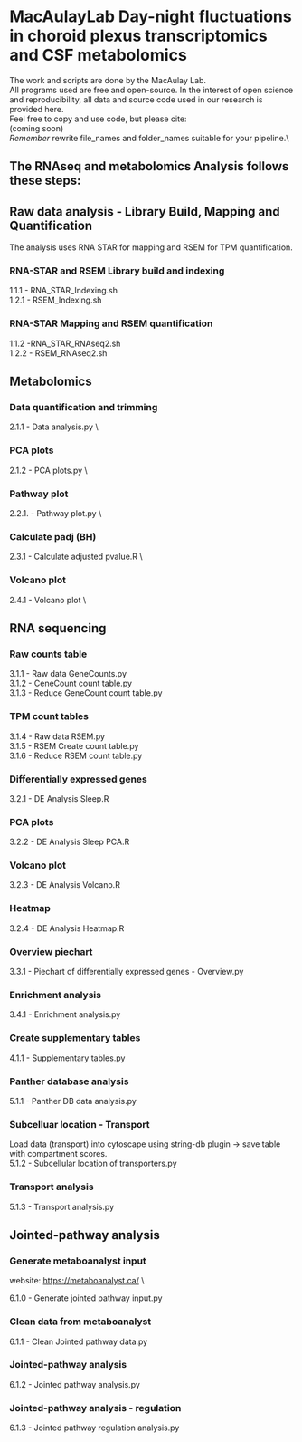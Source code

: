 # MacAulayLab Day-night fluctuations in choroid plexus transcriptomics and CSF metabolomics
The work and scripts are done by the MacAulay Lab.\
All programs used are free and open-source.
In the interest of open science and reproducibility, all data and source code used in our research is provided here.\
Feel free to copy and use code, but please cite:\
(coming soon) \
*Remember* rewrite file_names and folder_names suitable for your pipeline.\

## The RNAseq and metabolomics Analysis follows these steps:
## Raw data analysis - Library Build, Mapping and Quantification ##
The analysis uses RNA STAR for mapping and RSEM for TPM quantification.
### RNA-STAR and RSEM Library build and indexing ###

1.1.1 - RNA_STAR_Indexing.sh \
1.2.1 - RSEM_Indexing.sh

### RNA-STAR Mapping and RSEM quantification ###

1.1.2 -RNA_STAR_RNAseq2.sh \
1.2.2 - RSEM_RNAseq2.sh

## Metabolomics ##

### Data quantification and trimming ###

2.1.1 - Data analysis.py \

### PCA plots ###

2.1.2 - PCA plots.py \

### Pathway plot ###

2.2.1. - Pathway plot.py \

### Calculate padj (BH) ###

2.3.1 - Calculate adjusted pvalue.R \

### Volcano plot ###

2.4.1 - Volcano plot \

## RNA sequencing ##

### Raw counts table ###

3.1.1 - Raw data GeneCounts.py \
3.1.2 - CeneCount count table.py \
3.1.3 - Reduce GeneCount count table.py

### TPM count tables ###

3.1.4 - Raw data RSEM.py \
3.1.5 - RSEM Create count table.py \
3.1.6 - Reduce RSEM count table.py

### Differentially expressed genes ###

3.2.1 - DE Analysis Sleep.R

### PCA plots ###

3.2.2 - DE Analysis Sleep PCA.R

### Volcano plot ###

3.2.3 - DE Analysis Volcano.R

### Heatmap ###

3.2.4 - DE Analysis Heatmap.R

### Overview piechart ###

3.3.1 - Piechart of differentially expressed genes - Overview.py

### Enrichment analysis ###

3.4.1 - Enrichment analysis.py

### Create supplementary tables ###

4.1.1 - Supplementary tables.py

### Panther database analysis ###

5.1.1 - Panther DB data analysis.py

### Subcelluar location - Transport ###
Load data (transport) into cytoscape using string-db plugin -> save table with compartment scores. \
5.1.2 - Subcellular location of transporters.py

### Transport analysis ###

5.1.3 - Transport analysis.py

## Jointed-pathway analysis ##

### Generate metaboanalyst input ###
website: https://metaboanalyst.ca/ \

6.1.0 - Generate jointed pathway input.py

### Clean data from metaboanalyst ###

6.1.1 - Clean Jointed pathway data.py

### Jointed-pathway analysis ###

6.1.2 - Jointed pathway analysis.py

### Jointed-pathway analysis - regulation ###

6.1.3 - Jointed pathway regulation analysis.py
